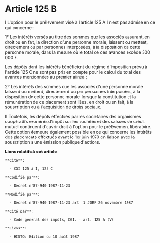 # Article 125 B

I L'option pour le prélèvement visé à l'article 125 A I n'est pas admise en ce qui concerne :

1° Les intérêts versés au titre des sommes que les associés assurant, en droit ou en fait, la direction d'une personne
morale, laissent ou mettent, directement ou par personnes interposées, à la disposition de cette personne morale, dans la
mesure où le total de ces avances excède 300 000 F.

Les dépôts dont les intérêts bénéficient du régime d'imposition prévu à l'article 125 C ne sont pas pris en compte pour le
calcul du total des avances mentionnées au premier alinéa ;

2° Les intérêts des sommes que les associés d'une personne morale laissent ou mettent, directement ou par personnes
interposées, à la disposition de cette personne morale, lorsque la constitution et la rémunération de ce placement sont
liées, en droit ou en fait, à la souscription ou à l'acquisition de droits sociaux.

II Toutefois, les dépôts effectués par les sociétaires des organismes coopératifs exonérés d'impôt sur les sociétés et des
caisses de crédit mutuel continuent d'ouvrir droit à l'option pour le prélèvement libératoire. Cette option demeure également
possible en ce qui concerne les intérêts des placements effectués avant le 1er juin 1970 en liaison avec la souscription à
une émission publique d'actions.

**Liens relatifs à cet article**

	**Cite**:

	  - CGI 125 A I, 125 C

	**Codifié par**:

	  - Décret n°87-940 1987-11-23

	**Modifié par**:

	  - Décret n°87-940 1987-11-23 art. 1 JORF 26 novembre 1987

	**Cité par**:

	  - Code général des impôts, CGI. - art. 125 A (V)

	**Liens**:

	  - HISTO: Edition du 10 août 1987
